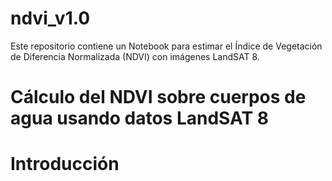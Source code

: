 # ndvi_v1.0
Este repositorio contiene un Notebook para estimar el Índice de Vegetación de Diferencia Normalizada (NDVI) con imágenes LandSAT 8.

# Cálculo del NDVI sobre cuerpos de agua usando datos LandSAT 8

# Introducción
